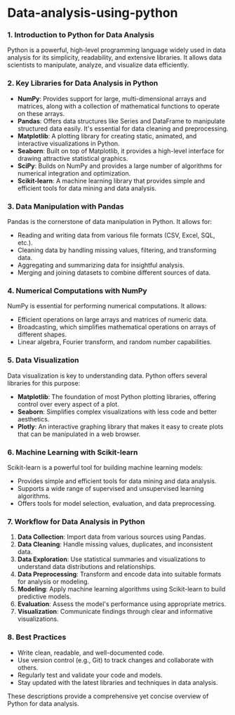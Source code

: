 # Data-analysis-using-python

### 1. **Introduction to Python for Data Analysis**
Python is a powerful, high-level programming language widely used in data analysis for its simplicity, readability, and extensive libraries. It allows data scientists to manipulate, analyze, and visualize data efficiently.

### 2. **Key Libraries for Data Analysis in Python**
- **NumPy**: Provides support for large, multi-dimensional arrays and matrices, along with a collection of mathematical functions to operate on these arrays.
- **Pandas**: Offers data structures like Series and DataFrame to manipulate structured data easily. It's essential for data cleaning and preprocessing.
- **Matplotlib**: A plotting library for creating static, animated, and interactive visualizations in Python.
- **Seaborn**: Built on top of Matplotlib, it provides a high-level interface for drawing attractive statistical graphics.
- **SciPy**: Builds on NumPy and provides a large number of algorithms for numerical integration and optimization.
- **Scikit-learn**: A machine learning library that provides simple and efficient tools for data mining and data analysis.

### 3. **Data Manipulation with Pandas**
Pandas is the cornerstone of data manipulation in Python. It allows for:
- Reading and writing data from various file formats (CSV, Excel, SQL, etc.).
- Cleaning data by handling missing values, filtering, and transforming data.
- Aggregating and summarizing data for insightful analysis.
- Merging and joining datasets to combine different sources of data.

### 4. **Numerical Computations with NumPy**
NumPy is essential for performing numerical computations. It allows:
- Efficient operations on large arrays and matrices of numeric data.
- Broadcasting, which simplifies mathematical operations on arrays of different shapes.
- Linear algebra, Fourier transform, and random number capabilities.

### 5. **Data Visualization**
Data visualization is key to understanding data. Python offers several libraries for this purpose:
- **Matplotlib**: The foundation of most Python plotting libraries, offering control over every aspect of a plot.
- **Seaborn**: Simplifies complex visualizations with less code and better aesthetics.
- **Plotly**: An interactive graphing library that makes it easy to create plots that can be manipulated in a web browser.

### 6. **Machine Learning with Scikit-learn**
Scikit-learn is a powerful tool for building machine learning models:
- Provides simple and efficient tools for data mining and data analysis.
- Supports a wide range of supervised and unsupervised learning algorithms.
- Offers tools for model selection, evaluation, and data preprocessing.

### 7. **Workflow for Data Analysis in Python**
1. **Data Collection**: Import data from various sources using Pandas.
2. **Data Cleaning**: Handle missing values, duplicates, and inconsistent data.
3. **Data Exploration**: Use statistical summaries and visualizations to understand data distributions and relationships.
4. **Data Preprocessing**: Transform and encode data into suitable formats for analysis or modeling.
5. **Modeling**: Apply machine learning algorithms using Scikit-learn to build predictive models.
6. **Evaluation**: Assess the model's performance using appropriate metrics.
7. **Visualization**: Communicate findings through clear and informative visualizations.

### 8. **Best Practices**
- Write clean, readable, and well-documented code.
- Use version control (e.g., Git) to track changes and collaborate with others.
- Regularly test and validate your code and models.
- Stay updated with the latest libraries and techniques in data analysis.

These descriptions provide a comprehensive yet concise overview of Python for data analysis.
